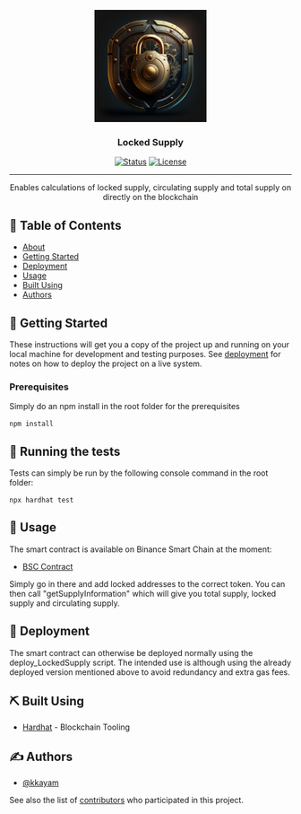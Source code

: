 <p align="center">
  <a href="" rel="noopener">
 <img width=200px height=200px src="./logo.png" alt="Project logo"></a>
</p>

<h3 align="center">Locked Supply</h3>

<div align="center">

[![Status](https://img.shields.io/badge/status-active-success.svg)]()
[![License](https://img.shields.io/badge/license-MIT-blue.svg)](/LICENSE)

</div>

---

<p align="center"> Enables calculations of locked supply, circulating supply and total supply on directly on the blockchain
    <br> 
</p>

## 📝 Table of Contents

- [About](#about)
- [Getting Started](#getting_started)
- [Deployment](#deployment)
- [Usage](#usage)
- [Built Using](#built_using)
- [Authors](#authors)

## 🏁 Getting Started <a name = "getting_started"></a>

These instructions will get you a copy of the project up and running on your local machine for development and testing purposes. See [deployment](#deployment) for notes on how to deploy the project on a live system.

### Prerequisites

Simply do an npm install in the root folder for the prerequisites 

```
npm install
```


## 🔧 Running the tests <a name = "tests"></a>

Tests can simply be run by the following console command in the root folder:

```
npx hardhat test
```

## 🎈 Usage <a name="usage"></a>

The smart contract is available on Binance Smart Chain at the moment:
- [BSC Contract](https://testnet.bscscan.com/address/0xdD2fA1F0450E42F16d1A24223fFa08d196E55AcE)

Simply go in there and add locked addresses to the correct token. You can then call "getSupplyInformation" which will give you total supply, locked supply and circulating supply.

## 🚀 Deployment <a name = "deployment"></a>

The smart contract can otherwise be deployed normally using the deploy_LockedSupply script. The intended use is although using the already deployed version mentioned above to avoid redundancy and extra gas fees.

## ⛏️ Built Using <a name = "built_using"></a>

- [Hardhat](https://hardhat.org/) - Blockchain Tooling

## ✍️ Authors <a name = "authors"></a>

- [@kkayam](https://github.com/kkayam)

See also the list of [contributors](https://github.com/kkayachr/locked-supply/graphs/contributors) who participated in this project.
